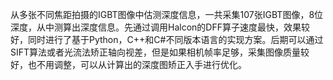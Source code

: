 从多张不同焦距拍摄的IGBT图像中估测深度信息，一共采集107张IGBT图像，8位深度，从中测算出深度信息。先通过调用Halcon的DFF算子速度最快，效果较好，同时进行了基于Python，C++和C#不同版本语言的实现方案。后期可以通过SIFT算法或者光流法矫正轴向视差，但是如果相机帧率足够，采集图像质量较好，也不用调整，可以从计算出的深度图矫正入手进行优化。

